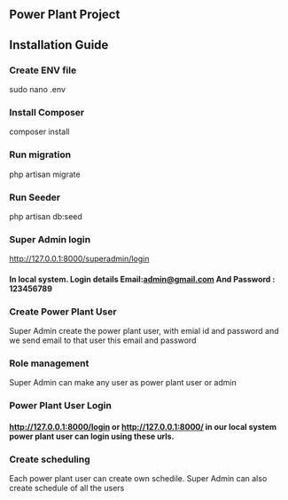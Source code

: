 ## Power Plant Project

## Installation Guide
   
### Create ENV file ###
sudo nano .env

### Install Composer ###
composer install


### Run migration ###
php artisan migrate

### Run Seeder ###
php artisan db:seed


### Super Admin login ###
http://127.0.0.1:8000/superadmin/login
#### In local system. Login details Email:admin@gmail.com And Password : 123456789 ####


### Create Power Plant User ###
Super Admin create the power plant user, with emial id and password and we send email to that user this email and password

### Role management ###
Super Admin can make any user as power plant user or admin


### Power Plant User Login ###
#### http://127.0.0.1:8000/login or http://127.0.0.1:8000/  in our local system power plant user can login using these urls. ####

### Create scheduling ###
Each power plant user can create own schedile.
Super Admin can also create schedule of all the users

 